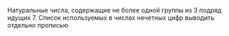 Натуральные числа, содержащие не более одной группы из 3 подряд идущих 7. Список используемых в числах нечетных цифр выводить отдельно прописью
